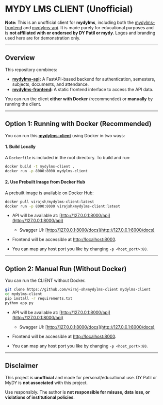 # MYDY LMS CLIENT (Unofficial)

**Note:** This is an unofficial client for **mydylms**, including both the [mydylms-frontend](/frontend/readme.md) and [mydylms-api](/api/README.md).
It is made purely for educational purposes and is **not affiliated with or endorsed by DY Patil or mydy**. Logos and branding used here are for demonstration only.

---

## Overview

This repository combines:

- **[mydylms-api](/api/README.md):** A FastAPI-based backend for authentication, semesters, subjects, documents, and attendance.
- **[mydylms-frontend](/frontend/readme.md):** A static frontend interface to access the API data.

You can run the client **either with Docker** (recommended) or **manually** by running the client.

---

## Option 1: Running with Docker (Recommended)

You can run this **[mydylms-client](https://github.com/viraj-sh/mydylms-client)** using Docker in two ways:

#### 1. Build Locally

A `Dockerfile` is included in the root directory.
To build and run:

```bash
docker build -t mydylms-client .
docker run -p 8000:8000 mydylms-client
```

#### 2. Use Prebuilt Image from Docker Hub

A prebuilt image is available on Docker Hub:

```bash
docker pull virajsh/mydylms-client:latest
docker run -p 8000:8000 virajsh/mydylms-client:latest
```

- API will be available at: [http://127.0.0.1:8000/api](http://127.0.0.1:8000/api)

  - Swagger UI: [http://127.0.0.1:8000/docs](http://127.0.0.1:8000/docs)

- Frontend will be accessible at [http://localhost:8000](http://localhost:8000).
- You can map any host port you like by changing `-p <host_port>:80`.

---

## Option 2: Manual Run (Without Docker)

You can run the CLIENT without Docker.

```bash
git clone https://github.com/viraj-sh/mydylms-client mydylms-client
cd mydylms-client
pip install -r requirements.txt
python app.py
```

- API will be available at: [http://127.0.0.1:8000/api](http://127.0.0.1:8000/api)

  - Swagger UI: [http://127.0.0.1:8000/docs](http://127.0.0.1:8000/docs)

- Frontend will be accessible at [http://localhost:8000](http://localhost:8000).
- You can map any host port you like by changing `-p <host_port>:80`.

---

## Disclaimer

This project is **unofficial** and made for personal/educational use. DY Patil or MyDY is **not associated** with this project.

Use responsibly. The author is **not responsible for misuse, data loss, or violations of institutional policies**.
